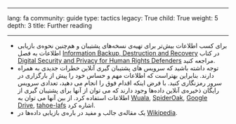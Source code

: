 

---

lang: fa
community: guide
type: tactics
legacy: True
child: True
weight: 5
depth: 3
title: Further reading

---

- برای کسب اطلاعات بیش‌تر برای تهیه‌ی نسخه‌های پشتیبان و هم‌چنین نحوه‌ی بازیابی اطلاعات به فصل [Information Backup, Destruction and Recovery](http://www.frontlinedefenders.org/manual/en/esecman/chapter2_3.html) در کتاب [Digital Security and Privacy for Human Rights Defenders](http://www.frontlinedefenders.org/manual/en/esecman/) مراجعه کنید.
- توجه داشته باشید که سرویس های پشتیبان گیری آنلاین خطرات جدیدی به همراه دارند.  بنابراین بهتراست که اطلاعات مهم و حساس خود را پیش از بارگزاری در سرور رمزنگاری کنید.  با فرض اینکه اقدام فوق را انجام می دهید، تعدادی سرویس رایگان ذخیره‌ی آنلاین داده‌ها وجود دارند که می توان از آنها برای پشتیبان گیری از اطلاعات استفاده کرد.  از بین آنها می توان به [Wuala](https://www.wuala.com/), [SpiderOak](https://spideroak.com/), [Google	
Drive](https://drive.google.com/start), [tahoe-lafs](https://tahoe-lafs.org/trac/tahoe-lafs) اشاره کرد.
- یک مقاله‌ی جالب و مفید در باره‌ی بازیابی داده‌ها در [Wikipedia](http://en.wikipedia.org/wiki/Data_recovery).


